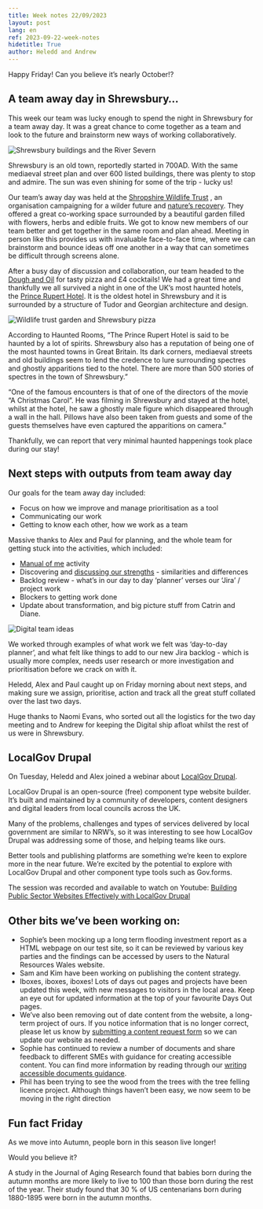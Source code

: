 ```yaml
---
title: Week notes 22/09/2023
layout: post
lang: en
ref: 2023-09-22-week-notes
hidetitle: True
author: Heledd and Andrew
---
```

Happy Friday! Can you believe it’s nearly October!?

## A team away day in Shrewsbury… ##

This week our team was lucky enough to spend the night in Shrewsbury for a team away day. It was a great chance to come together as a team and look to the future and brainstorm new ways of working collaboratively. 


![Shrewsbury buildings and the River Severn](https://github.com/nrw-digital/week-notes/blob/8df024844e909dfc1e3109d1f2908387690ebec5/images/shrewsbury%201.png) 

Shrewsbury is an old town, reportedly started in 700AD. With the same mediaeval street plan and over 600 listed buildings, there was plenty to stop and admire. The sun was even shining for some of the trip - lucky us!

Our team’s away day was held at the [Shropshire Wildlife Trust](https://www.shropshirewildlifetrust.org.uk/) , an organisation campaigning for a wilder future and [nature’s recovery](https://www.shropshirewildlifetrust.org.uk/nature-recovery). They offered a great co-working space surrounded by a beautiful garden filled with flowers, herbs and edible fruits. We got to know new members of our team better and get together in the same room and plan ahead. Meeting in person like this provides us with invaluable face-to-face time, where we can brainstorm and bounce ideas off one another in a way that can sometimes be difficult through screens alone.

After a busy day of discussion and collaboration, our team headed to the [Dough and Oil](https://www.doughandoil.com/) for tasty pizza and £4 cocktails! We had a great time and thankfully we all survived a night in one of the UK’s most haunted hotels, the [Prince Rupert Hotel](https://www.hauntedrooms.co.uk/product/prince-rupert-hotel-shrewsbury). It is the oldest hotel in Shrewsbury and it is surrounded by a structure of Tudor and Georgian architecture and design. 

![Wildlife trust garden and Shrewsbury pizza](https://github.com/nrw-digital/week-notes/blob/a44f76c1159229d91efe5d9f8d9edf63d4211d94/images/shrewsbury%202.png)

According to Haunted Rooms, “The Prince Rupert Hotel is said to be haunted by a lot of spirits. Shrewsbury also has a reputation of being one of the most haunted towns in Great Britain. Its dark corners, mediaeval streets and old buildings seem to lend the credence to lure surrounding spectres and ghostly apparitions tied to the hotel. There are more than 500 stories of spectres in the town of Shrewsbury.”

“One of the famous encounters is that of one of the directors of the movie “A Christmas Carol”. He was filming in Shrewsbury and stayed at the hotel, whilst at the hotel, he saw a ghostly male figure which disappeared through a wall in the hall. Pillows have also been taken from guests and some of the guests themselves have even captured the apparitions on camera.”  

Thankfully, we can report that very minimal haunted happenings took place during our stay! 

## Next steps with outputs from team away day ##
Our goals for the team away day included:

+ Focus on how we improve and manage prioritisation as a tool
+ Communicating our work
+ Getting to know each other, how we work as a team

Massive thanks to Alex and Paul for planning, and the whole team for getting stuck into the activities, which included:
+ [Manual of me](https://medium.com/manual-of-me/what-is-a-manual-of-me-99e5cd568d8) activity 
+ Discovering and [discussing our strengths](https://www.viacharacter.org/character-strengths) - similarities and differences
+ Backlog review - what’s in our day to day ‘planner’ verses our ‘Jira’ / project work 
+ Blockers to getting work done
+ Update about transformation, and big picture stuff from Catrin and Diane.



![Digital team ideas](https://github.com/nrw-digital/week-notes/blob/7477ce606d5424bcce13029779ccd2d1b4469af8/images/postitShrewsSept23.png) 

We worked through examples of what work we felt was ‘day-to-day planner’, and what felt like things to add to our new Jira backlog - which is usually more complex, needs user research or more investigation and prioritisation before we crack on with it. 

Heledd, Alex and Paul caught up on Friday morning about next steps, and making sure we assign, prioritise, action and track all the great stuff collated over the last two days. 

Huge thanks to Naomi Evans, who sorted out all the logistics for the two day meeting and to Andrew for keeping the Digital ship afloat whilst the rest of us were in Shrewsbury. 

## LocalGov Drupal ##
On Tuesday, Heledd and Alex joined a webinar about [LocalGov Drupal](https://localgovdrupal.org/councils/web-teams). 

LocalGov Drupal is an open-source (free) component type website builder. It’s built and maintained by a community of developers, content designers and digital leaders from local councils across the UK.

Many of the problems, challenges and types of services delivered by local government are similar to NRW’s, so it was interesting to see how LocalGov Drupal was addressing some of those, and helping teams like ours. 

Better tools and publishing platforms are something we’re keen to explore more in the near future. We’re excited by the potential to explore with LocalGov Drupal and other component type tools such as Gov.forms. 

The session was recorded and available to watch on Youtube: [Building Public Sector Websites Effectively with LocalGov Drupal](https://www.youtube.com/watch?v=l68WYTglqWU)

## Other bits we’ve been working on: ## 
+ Sophie’s been mocking up a long term flooding investment report as a HTML webpage on our test site, so it can be reviewed by various key parties and the findings can be accessed by users to the Natural Resources Wales website.
+ Sam and Kim have been working on publishing the content strategy.
+ Iboxes, iboxes, iboxes! Lots of days out pages and projects have been updated this week, with new messages to visitors in the local area. Keep an eye out for updated information at the top of your favourite Days Out pages.
+ We’ve also been removing out of date content from the website, a long-term project of ours. If you notice information that is no longer correct, please let us know by [submitting a content request form](https://eur01.safelinks.protection.outlook.com/?url=https%3A%2F%2Fwww.smartsurvey.co.uk%2Fs%2FSCU7CL%2F%3Flang%3D715530&data=05%7C01%7Cdigidol%40cyfoethnaturiolcymru.gov.uk%7C948505f4b2bb4f0a941e08db8eb48277%7C8865ef0facde487cbf175cb50375d757%7C0%7C0%7C638260678154552736%7CUnknown%7CTWFpbGZsb3d8eyJWIjoiMC4wLjAwMDAiLCJQIjoiV2luMzIiLCJBTiI6Ik1haWwiLCJXVCI6Mn0%3D%7C3000%7C%7C%7C&sdata=wM1PLlWGdMBlJNc4VE%2B8bzcmxryQZRk6bTKx%2B8VqDoU%3D&reserved=0) so we can update our website as needed.
+ Sophie has continued to review a number of documents and share feedback to different SMEs with guidance for creating accessible content. You can find more information by reading through our [writing accessible documents guidance](https://naturalresources.wales/footer-links/writing-accessible-documents/?lang=en).
+ Phil has been trying to see the wood from the trees with the tree felling licence project. Although things haven’t been easy, we now seem to be moving in the right direction

## Fun fact Friday ##
As we move into Autumn, people born in this season live longer!

Would you believe it?

A study in the Journal of Aging Research found that babies born during the autumn months are more likely to live to 100 than those born during the rest of the year.
Their study found that 30 % of US centenarians born during 1880-1895 were born in the autumn months.

